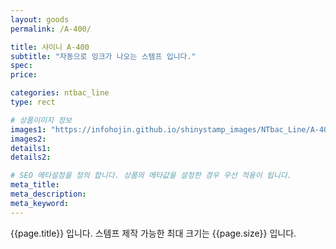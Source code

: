 ```yaml
---
layout: goods
permalink: /A-400/

title: 샤이니 A-400
subtitle: "자동으로 잉크가 나오는 스템프 입니다."
spec: 
price: 

categories: ntbac_line
type: rect

# 상품이미지 정보
images1: "https://infohojin.github.io/shinystamp_images/NTbac_Line/A-400/A-400_1.jpg"
images2:
details1:
details2:    

# SEO 메타설정을 정의 합니다. 상품의 메타값을 설정한 경우 우선 적용이 됩니다.
meta_title: 
meta_description:
meta_keyword:
---
```


{{page.title}} 입니다. 스템프 제작 가능한 최대 크기는 {{page.size}} 입니다.